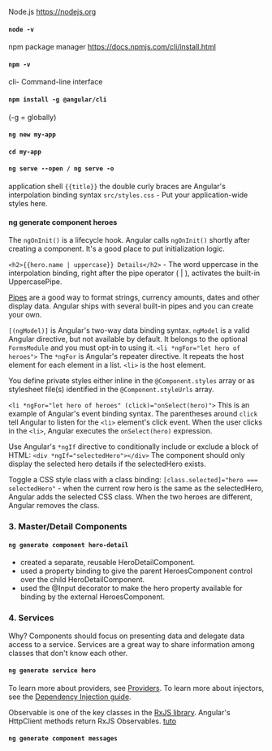 Node.js
https://nodejs.org
#### ```node -v ```

npm package manager
https://docs.npmjs.com/cli/install.html
#### ```npm -v```

cli- Command-line interface 
#### ```npm install -g @angular/cli```
(-g = globally)

#### ```ng new my-app```
#### ```cd my-app```
#### ```ng serve --open / ng serve -o```

application shell
```{{title}}``` the double curly braces are Angular's interpolation binding syntax
```src/styles.css``` - Put your application-wide styles here.

#### ng generate component heroes
The ```ngOnInit()``` is a lifecycle hook. Angular calls ```ngOnInit()``` shortly after creating a component. It's a good place to put initialization logic.


```<h2>{{hero.name | uppercase}} Details</h2>``` - The word uppercase in the interpolation binding, right after the pipe operator ( | ), activates the built-in UppercasePipe.

[Pipes](https://angular.io/guide/pipes) are a good way to format strings, currency amounts, dates and other display data. Angular ships with several built-in pipes and you can create your own.

```[(ngModel)]``` is Angular's two-way data binding syntax. ```ngModel``` is a valid Angular directive, but not available by default. It belongs to the optional ```FormsModule``` and you must opt-in to using it.
```<li *ngFor="let hero of heroes">``` The ```*ngFor``` is Angular's repeater directive. It repeats the host element for each element in a list. ```<li>``` is the host element.

You define private styles either inline in the ```@Component.styles``` array or as stylesheet file(s) identified in the ```@Component.styleUrls``` array.

```<li *ngFor="let hero of heroes" (click)="onSelect(hero)">``` This is an example of Angular's event binding syntax. The parentheses around ```click``` tell Angular to listen for the ```<li>``` element's click event. When the user clicks in the ```<li>```, Angular executes the ```onSelect(hero)``` expression.

Use Angular's ```*ngIf``` directive to conditionally include or exclude a block of HTML: ```<div *ngIf="selectedHero"></div>``` The component should only display the selected hero details if the selectedHero exists.

Toggle a CSS style class with a class binding: ```[class.selected]="hero === selectedHero"``` - when the current row hero is the same as the selectedHero, Angular adds the selected CSS class. When the two heroes are different, Angular removes the class.

### 3. Master/Detail Components
#### ```ng generate component hero-detail```

* created a separate, reusable HeroDetailComponent.
* used a property binding to give the parent HeroesComponent control over the child HeroDetailComponent.
* used the @Input decorator to make the hero property available for binding by the external HeroesComponent.

### 4. Services
Why? Components should focus on presenting data and delegate data access to a service. Services are a great way to share information among classes that don't know each other.

#### ```ng generate service hero```
To learn more about providers, see [Providers](https://angular.io/guide/providers). To learn more about injectors, see the [Dependency Injection guide](https://angular.io/guide/dependency-injection).

Observable is one of the key classes in the [RxJS library](https://rxjs-dev.firebaseapp.com/).
Angular's HttpClient methods return RxJS Observables. [tuto](https://angular.io/tutorial/toh-pt6)

#### ```ng generate component messages```
